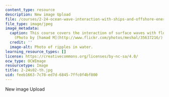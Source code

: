 ```yaml
---
content_type: resource
description: New image Upload
file: /courses/2-24-ocean-wave-interaction-with-ships-and-offshore-energy-systems-13-022-spring-2002/feeb16637c78ed7d68457ffc0f4bf800_2-24s02-th.jpg
file_type: image/jpeg
image_metadata:
  caption: This course covers the interaction of surface waves with floating bodies.
    (Photo by [hamad M](http://www.flickr.com/photos/meshal/35637216/) on Flickr.)
  credit: ''
  image-alt: Photo of ripples in water.
learning_resource_types: []
license: https://creativecommons.org/licenses/by-nc-sa/4.0/
ocw_type: OCWImage
resourcetype: Image
title: 2-24s02-th.jpg
uid: feeb1663-7c78-ed7d-6845-7ffc0f4bf800
---
```

New image Upload